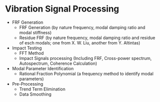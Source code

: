 # Vibration Signal Processing

* FRF Generation
  * FRF Generation (by nature frequency, modal damping ratio and modal stiffness)
  * Residue FRF (by nature frequency, modal damping ratio and residue of esch modals; one from X. W. Liu, another from Y. Altintas)
* Impact Testing
  * FFT Method
  * Impact Signals processing (Including FRF, Cross-power spectrum, Autospectrum, Coherence Calculation)
* Modal Parameter Identification
  * Rational Fraction Polynomial (a frequency method to identify modal parameters)
* Pre-Processing
  * Trend Term Elimination
  * Data Smoothing 
